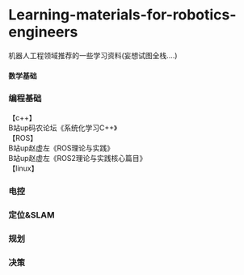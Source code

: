 # Learning-materials-for-robotics-engineers
机器人工程领域推荐的一些学习资料(妄想试图全栈....)

#### 数学基础  


### 编程基础
【c++】     
B站up码农论坛《系统化学习C++》  
【ROS】    
B站up赵虚左《ROS理论与实践》  
B站up赵虚左《ROS2理论与实践核心篇目》  
【linux】




### 电控


### 定位&SLAM



### 规划



### 决策
